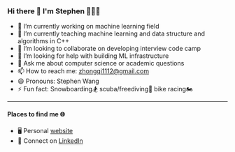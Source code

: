 ### Hi there 👋 I'm Stephen 👨🏻‍💻

<!--
**stephengineer/stephengineer** is a ✨ _special_ ✨ repository because its `README.md` (this file) appears on your GitHub profile.

Here are some ideas to get you started:

- 🔭 I’m currently working on ...
- 🌱 I’m currently learning ...
- 👯 I’m looking to collaborate on ...
- 🤔 I’m looking for help with ...
- 💬 Ask me about ...
- 📫 How to reach me: ...
- 😄 Pronouns: ...
- ⚡ Fun fact: ...

I'm a software engineer and instructor of computer science, working at Los Angeles currently with a Master’s degree in Computer Science concentrating in Machine Learning from Georgia Institute of Technology ([GT](https://www.gatech.edu/)), Bachelor’s degree in Mathematics of Computation from University of California, Los Angeles ([UCLA](https://www.ucla.edu/)). I'm interested in machine learning, software development and how we can use these tools to improve our lives.

-->

- 🔭 I’m currently working on machine learning field 
- 🌱 I’m currently teaching machine learning and data structure and algorithms in C++ 
- 👯 I’m looking to collaborate on developing interview code camp
- 🤔 I’m looking for help with building ML infrastructure
- 💬 Ask me about computer science or academic questions
- 📫 How to reach me: zhongqi1112@gmail.com
- 😄 Pronouns: Stephen Wang
- ⚡ Fun fact: Snowboarding🏂 scuba/freediving🤿 bike racing🏍

*** 

#### Places to find me :globe_with_meridians:

* 🖥️  Personal [website](https://stephenwang.me/)
* 💼  Connect on [LinkedIn](https://www.linkedin.com/in/stephengineer/)
